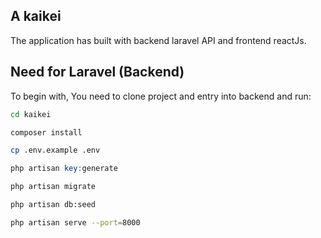 

## A kaikei

The application has built with backend laravel API and frontend reactJs.

## Need for Laravel (Backend)

To begin with, You need to clone project and entry into backend and run:

```sh
cd kaikei
```

```sh
composer install
```

```sh
cp .env.example .env
```
```php
php artisan key:generate
```

```sh
php artisan migrate
```

```sh
php artisan db:seed
```


```sh
php artisan serve --port=8000
```
